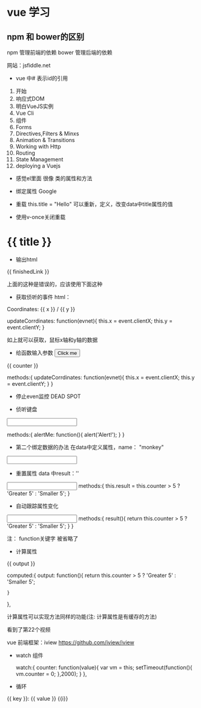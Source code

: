 # vue 学习

## npm 和 bower的区别

npm 管理前端的依赖
bower 管理后端的依赖

网站：jsfiddle.net


+ vue 中# 表示id的引用

1. 开始
2. 响应式DOM
3. 明白VueJS实例
4. Vue Cli
5. 组件
6. Forms
7. Directives,Filters & Minxs
8. Animation & Transitions
9. Working with Http
10. Routing
11. State Management
12. deploying a Vuejs


+ 感觉el里面 很像 类的属性和方法


+ 绑定属性
<a v-bind:href="link">Google</a>  

+ 重载
this.title = "Hello"
可以重新，定义，改变data中title属性的值

+ 使用v-once关闭重载
<h1 v-once>{{ title }}</h1>


+ 输出html
<p>{{ finishedLink }}</p>

上面的这种是错误的，应该使用下面这种

+ 获取侦听的事件
html：
<p v-on:mousemove="updateCorrdinates">Coordinates: {{ x }} / {{ y }}</p>


updateCorrdinates: function(evnet){
this.x = event.clientX;
this.y = event.clientY;
}

如上就可以获取，鼠标x轴和y轴的数据

+ 给函数输入参数
<button v-on:click="increase(2, $event)">Click me</button>
<p>{{ counter }}</p>
methods:{
    updateCorrdinates: function(evnet){
    this.x = event.clientX;
    this.y = event.clientY;
    }
}

+ 停止even监控
<span v-on:mousemove.stop="">DEAD SPOT </span>

+ 侦听键盘
<input type="text" v-on:keyup.enter.space="alertMe">

methods:{
    alertMe: function(){
      	alert('Alert!');
    }
}

+ 第二个绑定数据的办法
在data中定义属性，name： "monkey"

<input type="text" v-model="name">


+ 重置属性
data 中result：''
<input type="text" v-model="result">
methods:{
      this.result = this.counter > 5 ? 'Greater 5' : 'Smaller 5';
}


+ 自动跟踪属性变化
<input type="text" v-model="result()">
methods:{
    result(){
    	return this.counter > 5 ? 'Greater 5' : 'Smaller 5';
    }
}

注： function关键字 被省略了

+ 计算属性
<p>{{ output }}</p>

  computed:{
  	output: function(){
    	    return this.counter > 5 ? 'Greater 5' : 'Smaller 5';

    }
  },

计算属性可以实现方法同样的功能(注: 计算属性是有缓存的方法)

看到了第22个视频

vue 前端框架：iview
https://github.com/iview/iview

+ watch 组件

  watch:{
  counter: function(value){
      var vm = this;
      setTimeout(function(){
      vm.counter = 0;
      },2000);
  	}
  },

+ 循环
<div v-for="(value, key, index) in person">{{ key }}: {{ value }} {{i}} </div>